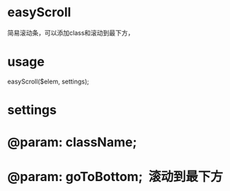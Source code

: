 # easyScroll
简易滚动条，可以添加class和滚动到最下方，

# usage

 easyScroll($elem, settings);

# settings
  
# @param: className;

# @param: goToBottom;  滚动到最下方
